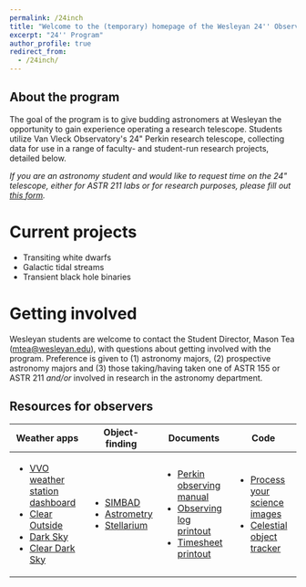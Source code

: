 ```yaml
---
permalink: /24inch
title: "Welcome to the (temporary) homepage of the Wesleyan 24'' Observing Program!"
excerpt: "24'' Program"
author_profile: true
redirect_from: 
  - /24inch/
---
```


## About the program
The goal of the program is to give budding astronomers at Wesleyan the opportunity to gain experience operating a research telescope. Students utilize Van Vleck Observatory's 24" Perkin research telescope, collecting data for use in a range of faculty- and student-run research projects, detailed below.

*If you are an astronomy student and would like to request time on the 24" telescope, either for ASTR 211 labs or for research purposes, please fill out [this form]("https://docs.google.com/forms/d/e/1FAIpQLScMn7RQEd4paIEX8NGl-RFvgRU78goxKI_uZwzgIcnM2LuqRw/viewform").*

# Current projects
* Transiting white dwarfs
* Galactic tidal streams
* Transient black hole binaries

# Getting involved
Wesleyan students are welcome to contact the Student Director, Mason Tea (mtea@wesleyan.edu), with questions about getting involved with the program. Preference is given to (1) astronomy majors, (2) prospective astronomy majors and (3) those taking/having taken one of ASTR 155 or ASTR 211 <i>and/or</i> involved in research in the astronomy department.

## Resources for observers
| Weather apps | Object-finding | Documents | Code |
| ------------ |:--------------:|:---------:|:----:|
| <ul align=left><li>[VVO weather station dashboard]()</li><li>[Clear Outside](https://clearoutside.com/forecast/41.56/-72.65)</li><li>[Dark Sky](https://darksky.net/forecast/41.5311,-72.6449/us12/en)</li><li>[Clear Dark Sky](https://www.cleardarksky.com/c/VnVlckCTkey.html?1)</li></ul> | <ul align=left><li>[SIMBAD](http://simbad.u-strasbg.fr/simbad/)</li><li>[Astrometry](http://nova.astrometry.net/)</li><li>[Stellarium](http://simbad.u-strasbg.fr/simbad/)</li></ul> | <ul align=left><li>[Perkin observing manual](https://mvtea.github.io/files/24inch_obs_manual.pdf)</li><li>[Observing log printout]()</li><li>[Timesheet printout]()</li></ul> | <ul align=left><li>[Process your science images]()</li><li>[Celestial object tracker]()</li></ul> |


